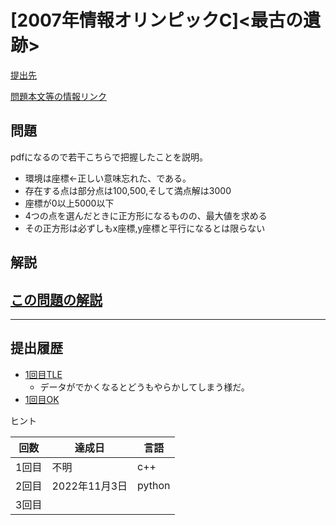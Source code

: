 # \[2007年情報オリンピックC\]\<最古の遺跡\>


[提出先](https://atcoder.jp/contests/joi2007ho/tasks/joi2007ho_c)

[問題本文等の情報リンク](https://www.ioi-jp.org/joi/2006/2007-ho-prob_and_sol/index.html)

## 問題

pdfになるので若干こちらで把握したことを説明。

* 環境は座標←正しい意味忘れた、である。
* 存在する点は部分点は100,500,そして満点解は3000
* 座標が0以上5000以下
* 4つの点を選んだときに正方形になるものの、最大値を求める
* その正方形は必ずしもx座標,y座標と平行になるとは限らない

## 解説



## [この問題の解説](./kaisetu.pdf)

---

## 提出履歴

* [1回目TLE](https://atcoder.jp/contests/joi2007ho/submissions/35807304)
  * データがでかくなるとどうもやらかしてしまう様だ。
* [1回目OK](https://atcoder.jp/contests/joi2007ho/submissions/35920444)

ヒント

| 回数 | 達成日 | 言語 |
| --- | ----- | ---- |
| 1回目 | 不明 | c++ |
| 2回目 | 2022年11月3日 | python |
| 3回目 |  |  |
